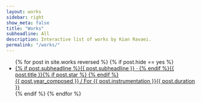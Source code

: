 ```yaml
---
layout: works
sidebar: right
show_meta: false
title: "Works"
subheadline: All
description: Interactive list of works by Kian Ravaei.
permalink: "/works/"
---
```

<ul class="side-nav">
    {% for post in site.works reversed %}
    {% if post.hide == yes %}
    <li><a class="new" href="{{ site.url }}{{ site.baseurl }}{{ post.url }}">{% if post.subheadline %}{{ post.subheadline }} &middot; {% endif %}<span class="works-list-titles">{{ post.title }}{% if post.star %} <i class="fa fa-star"></i>{% endif %}</span><br><span class="works-list-descriptions">{{ post.year_composed }} / For {{ post.instrumentation }}</span><span class="works-list-duration">{{ post.duration }}</span></a></li>
    {% endif %}
{% endfor %}
</ul>

<!-- headphone icon if it has a recording -->
<!-- {% if post.youtube or post.soundcloud %}<span class="recording-available"><i class="fa fa-headphones"></i>&nbsp;</span>{% endif %} -->